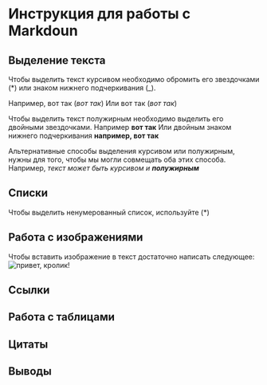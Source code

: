 # Инструкция для работы с Markdoun

## Выделение текста

Чтобы выделить текст курсивом необходимо обромить его звездочками (*) или знаком нижнего подчеркивания (_).

Например, вот так (*вот так*)
Или вот так (_вот так_)

Чтобы выделить текст полужирным необходимо выделить его двойными звездочками. Например **вот так** Или двойным знаком нижнего подчеркивания __например, вот так__

Альтернативные способы выделения курсивом или полужирным, нужны для того, чтобы мы могли совмещать оба этих способа. Например, _текст может быть курсивом и **полужирным**_

## Списки
Чтобы выделить ненумерованный список, используйте (*)

## Работа с изображениями
Чтобы вставить изображение в текст достаточно написать следующее:
![привет, кролик!](Rabbit.jpg)

## Ссылки

## Работа с таблицами

## Цитаты   

## Выводы